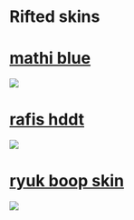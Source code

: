 # Rifted skins

# [mathi blue](http://download680.mediafire.com/yn9cjoeyn3rg/piw94bspnjytyf1/mathi+ensalada+v1.5+%28Yellow+cursor%29.osk)
![](https://i.imgur.com/dGueot4.png)

# [rafis hddt](http://download43.mediafire.com/1de5w9224q0g/46r4l4wsfvaw7wv/Rafis+2017-08-10.osk)
![](https://i.imgur.com/YYwLL1U.png)

# [ryuk boop skin](https://cdn.discordapp.com/attachments/427214130756452353/697696460267061319/boop.osk)
![](https://osu.ppy.sh/ss/14733957/6cce)


